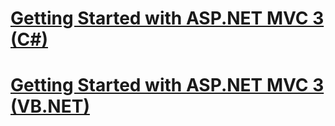 # [Getting Started with ASP.NET MVC 3 (C#)](cs/toc.md)
# [Getting Started with ASP.NET MVC 3 (VB.NET)](vb/toc.md)
